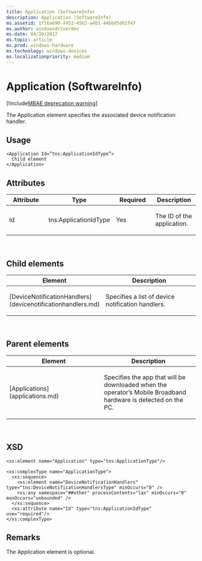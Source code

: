 ```yaml
---
title: Application (SoftwareInfo)
description: Application (SoftwareInfo)
ms.assetid: 1f16a690-4453-4563-a4b1-44bbd5d02f47
ms.author: windowsdriverdev
ms.date: 04/20/2017
ms.topic: article
ms.prod: windows-hardware
ms.technology: windows-devices
ms.localizationpriority: medium
---
```


# Application (SoftwareInfo)

[!include[MBAE deprecation warning](mbae-deprecation-warning.md)]

The Application element specifies the associated device notification handler.

## <span id="Usage"></span><span id="usage"></span><span id="USAGE"></span>Usage


``` syntax
<Application Id=”tns:ApplicationIdType”>
  Child element
</Application>
```

## <span id="Attributes"></span><span id="attributes"></span><span id="ATTRIBUTES"></span>Attributes


<table>
<colgroup>
<col width="25%" />
<col width="25%" />
<col width="25%" />
<col width="25%" />
</colgroup>
<thead>
<tr class="header">
<th>Attribute</th>
<th>Type</th>
<th>Required</th>
<th>Description</th>
</tr>
</thead>
<tbody>
<tr class="odd">
<td><p>Id</p></td>
<td><p>tns:ApplicationIdType</p></td>
<td><p>Yes</p></td>
<td><p>The ID of the application.</p></td>
</tr>
</tbody>
</table>

 

## <span id="Child_elements"></span><span id="child_elements"></span><span id="CHILD_ELEMENTS"></span>Child elements


<table>
<colgroup>
<col width="50%" />
<col width="50%" />
</colgroup>
<thead>
<tr class="header">
<th>Element</th>
<th>Description</th>
</tr>
</thead>
<tbody>
<tr class="odd">
<td><p>[DeviceNotificationHandlers](devicenotificationhandlers.md)</p></td>
<td><p>Specifies a list of device notification handlers.</p></td>
</tr>
</tbody>
</table>

 

## <span id="Parent_elements"></span><span id="parent_elements"></span><span id="PARENT_ELEMENTS"></span>Parent elements


<table>
<colgroup>
<col width="50%" />
<col width="50%" />
</colgroup>
<thead>
<tr class="header">
<th>Element</th>
<th>Description</th>
</tr>
</thead>
<tbody>
<tr class="odd">
<td><p>[Applications](applications.md)</p></td>
<td><p>Specifies the app that will be downloaded when the operator’s Mobile Broadband hardware is detected on the PC.</p></td>
</tr>
</tbody>
</table>

 

## <span id="XSD"></span><span id="xsd"></span>XSD


``` syntax
<xs:element name="Application" type="tns:ApplicationType"/>

<xs:complexType name="ApplicationType">
  <xs:sequence>
    <xs:element name="DeviceNotificationHandlers" type="tns:DeviceNotificationHandlersType" minOccurs="0" />
    <xs:any namespace="##other" processContents="lax" minOccurs="0" maxOccurs="unbounded" />
  </xs:sequence>
  <xs:attribute name="Id" type="tns:ApplicationIdType" use="required"/>
</xs:complexType>
```

## <span id="Remarks"></span><span id="remarks"></span><span id="REMARKS"></span>Remarks


The Application element is optional.

 

 





